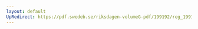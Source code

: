 ```yaml
---
layout: default
UpRedirect: https://pdf.swedeb.se/riksdagen-volumeG-pdf/199192/reg_199192/reg_199192_0050.pdf
---
```

